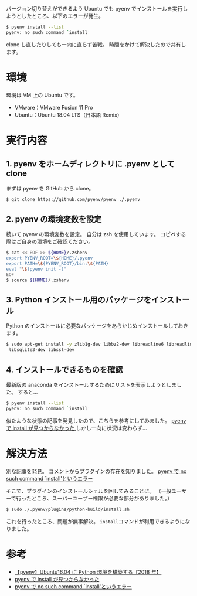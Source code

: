 バージョン切り替えができるよう Ubuntu でも pyenv でインストールを実行しようとしたところ、以下のエラーが発生。

```bash
$ pyenv install --list
pyenv: no such command `install'
```

clone し直したりしても一向に直らず苦戦。
時間をかけて解決したので共有します。

# 環境

環境は VM 上の Ubuntu です。

- VMware：VMware Fusion 11 Pro
- Ubuntu：Ubuntu 18.04 LTS（日本語 Remix）

# 実行内容

## 1. pyenv をホームディレクトリに .pyenv として clone

まずは pyenv を GitHub から clone。

```zsh
$ git clone https://github.com/pyenv/pyenv ./.pyenv
```

## 2. pyenv の環境変数を設定

続いて pyenv の環境変数を設定。
自分は zsh を使用しています。
コピペする際はご自身の環境をご確認ください。

```zsh
$ cat << EOF >> ${HOME}/.zshenv
export PYENV_ROOT=\${HOME}/.pyenv
export PATH=\${PYENV_ROOT}/bin:\${PATH}
eval "\$(pyenv init -)"
EOF
$ source ${HOME}/.zshenv
```

## 3. Python インストール用のパッケージをインストール

Python のインストールに必要なパッケージをあらかじめインストールしておきます。

```zsh
$ sudo apt-get install -y zlib1g-dev libbz2-dev libreadline6 libreadline6-dev
 libsqlite3-dev libssl-dev
```

## 4. インストールできるものを確認

最新版の anaconda をインストールするためにリストを表示しようとしました。
すると…

```zsh
$ pyenv install --list
pyenv: no such command `install'
```

似たような状態の記事を発見したので、こちらを参考にしてみました。
[pyenv で install が見つからなかった
](https://qiita.com/4geru/items/b645a6f2d9a8cb0e94d2)
しかし一向に状況は変わらず…

# 解決方法

別な記事を発見。
コメントからプラグインの存在を知りました。
[pyenv で no such command `install'というエラー](https://teratail.com/questions/116260)

そこで、プラグインのインストールシェルを回してみることに。
（一般ユーザーで行ったところ、スーパーユーザー権限が必要な部分がありました。）

```zsh
$ sudo ./.pyenv/plugins/python-build/install.sh
```

これを行ったところ、問題が無事解決。
`install`コマンドが利用できるようになりました。

# 参考

- [【pyenv】Ubuntu16.04 に Python 環境を構築する【2018 年】](https://qiita.com/hashibiroko/items/60a685e50aebbde7f84e)
- [pyenv で install が見つからなかった
  ](https://qiita.com/4geru/items/b645a6f2d9a8cb0e94d2)
- [pyenv で no such command `install'というエラー](https://teratail.com/questions/116260)
